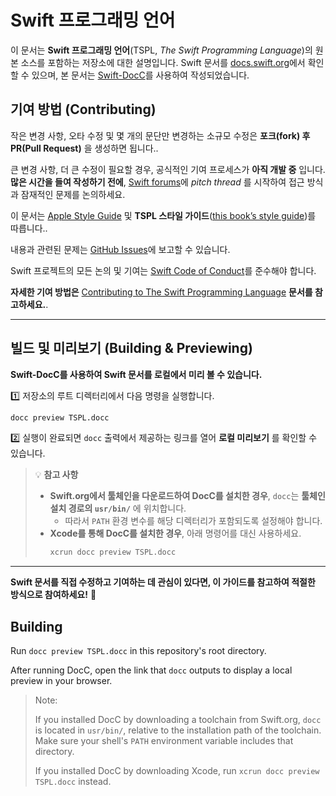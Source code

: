 # Swift 프로그래밍 언어

이 문서는 **Swift 프로그래밍 언어**(TSPL, *The Swift Programming Language*)의 원본 소스를 포함하는 저장소에 대한 설명입니다.
Swift 문서를 [docs.swift.org][published]에서 확인할 수 있으며,
본 문서는 [Swift-DocC][docc]를 사용하여 작성되었습니다.

## 기여 방법 (Contributing)

작은 변경 사항,
오타 수정 및 몇 개의 문단만 변경하는 소규모 수정은 **포크(fork) 후 PR(Pull Request)** 을 생성하면 됩니다..

큰 변경 사항,
더 큰 수정이 필요할 경우, 공식적인 기여 프로세스가 **아직 개발 중** 입니다.
**많은 시간을 들여 작성하기 전에**, [Swift forums][forum]에 *pitch thread* 를 시작하여 접근 방식과 잠재적인 문제를 논의하세요.

이 문서는 [Apple Style Guide][asg] 및 **TSPL 스타일 가이드**([this book’s style guide][tspl-style])를 따릅니다..

내용과 관련된 문제는 [GitHub Issues][bugs]에 보고할 수 있습니다.

Swift 프로젝트의 모든 논의 및 기여는 [Swift Code of Conduct][conduct]를 준수해야 합니다.

**자세한 기여 방법은** [Contributing to The Swift Programming Language][contributing] **문서를 참고하세요.**.

[asg]: https://help.apple.com/applestyleguide/
[bugs]: https://github.com/apple/swift-book/issues
[conduct]: https://www.swift.org/code-of-conduct
[contributing]: /CONTRIBUTING.md
[forum]: https://forums.swift.org/c/swift-documentation/92
[tspl-style]: /Style.md
[published]: https://docs.swift.org/swift-book/documentation/the-swift-programming-language/
[docc]: https://github.com/apple/swift-docc
  
---

## 빌드 및 미리보기 (Building & Previewing)  

**Swift-DocC를 사용하여 Swift 문서를 로컬에서 미리 볼 수 있습니다.**  

1️⃣ 저장소의 루트 디렉터리에서 다음 명령을 실행합니다.  
```sh
docc preview TSPL.docc
```

2️⃣ 실행이 완료되면 `docc` 출력에서 제공하는 링크를 열어 **로컬 미리보기** 를 확인할 수 있습니다.  

> 💡 **참고 사항**  
> - **Swift.org에서 툴체인을 다운로드하여 DocC를 설치한 경우**, `docc`는 **툴체인 설치 경로의 `usr/bin/`** 에 위치합니다.  
>   - 따라서 `PATH` 환경 변수를 해당 디렉터리가 포함되도록 설정해야 합니다.  
> - **Xcode를 통해 DocC를 설치한 경우**, 아래 명령어를 대신 사용하세요.  
>   ```sh
>   xcrun docc preview TSPL.docc
>   ```

---

**Swift 문서를 직접 수정하고 기여하는 데 관심이 있다면, 이 가이드를 참고하여 적절한 방식으로 참여하세요!** 🚀  

[published]: https://docs.swift.org/swift-book/documentation/the-swift-programming-language/  
[docc]: https://github.com/apple/swift-docc  
[asg]: https://help.apple.com/applestyleguide/  
[bugs]: https://github.com/apple/swift-book/issues  
[conduct]: https://www.swift.org/code-of-conduct  
[contributing]: /CONTRIBUTING.md  
[forum]: https://forums.swift.org/c/swift-documentation/92  
[tspl-style]: /Style.md  

## Building

Run `docc preview TSPL.docc`
in this repository's root directory.

After running DocC, open the link that `docc` outputs
to display a local preview in your browser.

> Note:
>
> If you installed DocC by downloading a toolchain from Swift.org,
> `docc` is located in `usr/bin/`,
> relative to the installation path of the toolchain.
> Make sure your shell's `PATH` environment variable
> includes that directory.
>
> If you installed DocC by downloading Xcode,
> run `xcrun docc preview TSPL.docc` instead.

